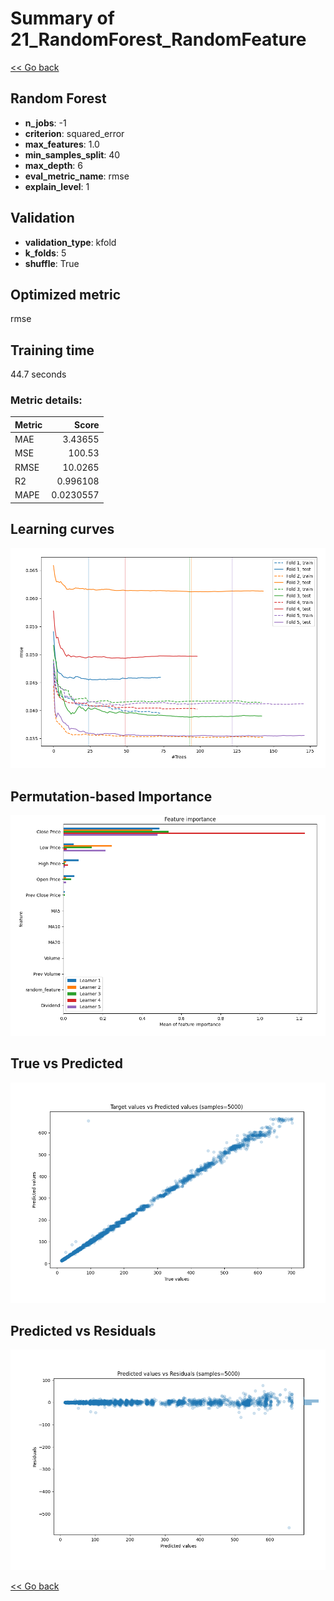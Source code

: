# Summary of 21_RandomForest_RandomFeature

[<< Go back](../README.md)


## Random Forest
- **n_jobs**: -1
- **criterion**: squared_error
- **max_features**: 1.0
- **min_samples_split**: 40
- **max_depth**: 6
- **eval_metric_name**: rmse
- **explain_level**: 1

## Validation
 - **validation_type**: kfold
 - **k_folds**: 5
 - **shuffle**: True

## Optimized metric
rmse

## Training time

44.7 seconds

### Metric details:
| Metric   |       Score |
|:---------|------------:|
| MAE      |   3.43655   |
| MSE      | 100.53      |
| RMSE     |  10.0265    |
| R2       |   0.996108  |
| MAPE     |   0.0230557 |



## Learning curves
![Learning curves](learning_curves.png)

## Permutation-based Importance
![Permutation-based Importance](permutation_importance.png)
## True vs Predicted

![True vs Predicted](true_vs_predicted.png)


## Predicted vs Residuals

![Predicted vs Residuals](predicted_vs_residuals.png)



[<< Go back](../README.md)

